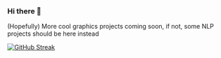 ### Hi there 👋

(Hopefully) More cool graphics projects coming soon, if not, some NLP projects should be here instead


[![GitHub Streak](http://github-readme-streak-stats.herokuapp.com?user=rossiyareich&theme=dark)](https://git.io/streak-stats)
